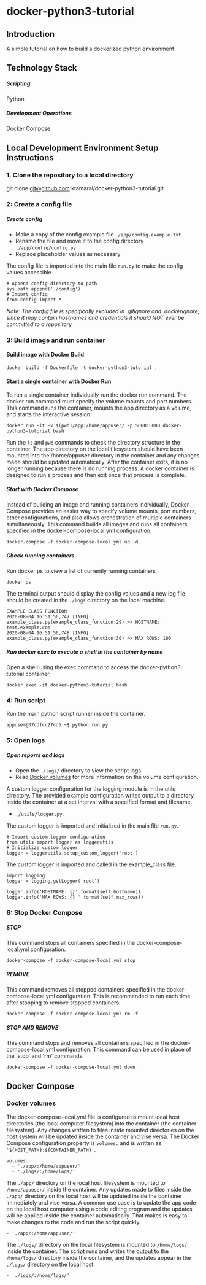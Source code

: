 # docker-python3-tutorial

## Introduction

A simple tutorial on how to build a dockerized python environment

## Technology Stack
##### Scripting
Python

##### Development Operations
Docker Compose

## Local Development Environment Setup Instructions

### 1: Clone the repository to a local directory
git clone git@github.com:ktamaral/docker-python3-tutorial.git

### 2: Create a config file

##### Create config
- Make a copy of the config example file `./app/config-example.txt`
- Rename the file and move it to the config directory `./app/config/config.py`
- Replace placeholder values as necessary

The config file is imported into the main file `run.py` to make the config values accessible.

```
# Append config directory to path
sys.path.append('./config')
# Import config
from config import *
```

*Note: The config file is specifically excluded in .gitignore and .dockerignore, since it may contain hostnames and credentials it should NOT ever be committed to a repository*

### 3: Build image and run container

#### Build image with Docker Build
```
docker build -f Dockerfile -t docker-python3-tutorial .
```

#### Start a single container with Docker Run
To run a single container individually run the docker run command. The docker run command must specify the volume mounts and port numbers. This command runs the container, mounts the app directory as a volume, and starts the interactive session.

```
docker run -it -v $(pwd)/app:/home/appuser/ -p 5000:5000 docker-python3-tutorial bash
```

Run the `ls` and `pwd` commands to check the directory structure in the container. The app directory on the local filesystem should have been mounted into the /home/appuser directory in the container and any changes made should be updated automatically. After the container exits, it is no longer running because there is no running process. A  docker container is designed to run a process and then exit once that process is complete.

##### Start with Docker Compose
Instead of building an image and running containers individually, Docker Compose provides an easier way to specify volume mounts, port numbers, other configurations, and also allows orchestration of multiple containers simultaneously. This command builds all images and runs all containers specified in the docker-compose-local.yml configuration.

```
docker-compose -f docker-compose-local.yml up -d
```

##### Check running containers
Run docker ps to view a list of currently running containers

```
docker ps
```

The terminal output should display the config values and a new log file should be created in the `./logs` directory on the local machine.

```
EXAMPLE CLASS FUNCTION
2020-08-04 16:51:56,747 [INFO]: example_class.py(example_class_function:29) >> HOSTNAME: test.example.com
2020-08-04 16:51:56,748 [INFO]: example_class.py(example_class_function:30) >> MAX ROWS: 100
```

##### Run docker exec to execute a shell in the container by name

Open a shell using the exec command to access the docker-python3-tutorial container.

```
docker exec -it docker-python3-tutorial bash
```

### 4: Run script

Run the main python script runner inside the container.

```
appuser@37cdfcc27cd5:~$ python run.py
```

### 5: Open logs

##### Open reports and logs
- Open the `./logs/` directory to view the script logs.
- Read [Docker volumes](#docker-volumes) for more information on the volume configuration.

A custom logger configuration for the logging module is in the utils directory. The provided example configuration writes output to a directory inside the container at a set interval with a specified format and filename.

- `./utils/logger.py`.

The custom logger is imported and initialized in the main file `run.py`.

```
# Import custom logger configuration
from utils import logger as loggerutils
# Initialize custom logger
logger = loggerutils.setup_custom_logger('root')
```

The custom logger is imported and called in the example_class file.

```
import logging
logger = logging.getLogger('root')
```

```
logger.info('HOSTNAME: {}'.format(self.hostname))
logger.info('MAX ROWS: {} '.format(self.max_rows))
```

### 6: Stop Docker Compose

##### STOP

This command stops all containers specified in the docker-compose-local.yml configuration.

```
docker-compose -f docker-compose-local.yml stop
```

##### REMOVE

This command removes all stopped containers specified in the docker-compose-local.yml configuration. This is recommended to run each time after stopping to remove stopped containers.

```
docker-compose -f docker-compose-local.yml rm -f
```

##### STOP AND REMOVE

This command stops and removes all containers specified in the docker-compose-local.yml configuration. This command can be used in place of the 'stop' and 'rm' commands.

```
docker-compose -f docker-compose-local.yml down
```

## Docker Compose

### Docker volumes
The docker-compose-local.yml file is configured to mount local host directories (the local computer filesystem) into the container (the container filesystem). Any changes written to files inside mounted directories on the host system will be updated inside the container and vise versa. The Docker Compose configuration property is `volumes:` and is written as `'${HOST_PATH}:${CONTAINER_PATH}'`.

```
volumes:
  - './app/:/home/appuser/'
  - './logs/:/home/logs/'
```

The `./app/` directory on the local host filesystem is mounted to `/home/appuser/` inside the container. Any updates made to files inside the `./app/` directory on the local host will be updated inside the container immediately and vise versa. A common use case is to update the app code on the local host computer using a code editing program and the updates will be applied inside the container automatically. That makes is easy to make changes to the code and run the script quickly.

```
- './app/:/home/appuser/'
```

The `./logs/` directory on the local filesystem is mounted to `/home/logs/` inside the container. The script runs and writes the output to the `/home/logs/` directory inside the container, and the updates appear in the `./logs/` directory on the local host.

```
- './logs/:/home/logs/'
```
